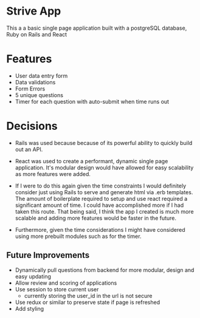 # Strive App

This a a basic single page application built with a postgreSQL database, Ruby on Rails and React

# Features
  * User data entry form 
  * Data validations
  * Form Errors
  * 5 unique questions
  * Timer for each question with auto-submit when time runs out

# Decisions
* Rails was used because because of its powerful ability to quickly build out an API. 
* React was used to create a performant, dynamic single page application. It's modular design would have allowed for easy scalability as more features were added. 

* If I were to do this again given the time constraints I would definitely consider just using Rails to serve and generate html via .erb templates. The amount of boilerplate required to setup and use react required a significant amount of time. I could have accomplished more if I had taken this route. That being said, I think the app I created is much more scalable and adding more features would be faster in the future.
* Furthermore, given the time considerations I might have considered using more prebuilt modules such as for the timer. 

## Future Improvements
  * Dynamically pull questions from backend for more modular, design and easy updating
  * Allow review and scoring of applications
  * Use session to store current user 
    * currently storing the user_id in the url is not secure
  * Use redux or similar to preserve state if page is refreshed 
  * Add styling 